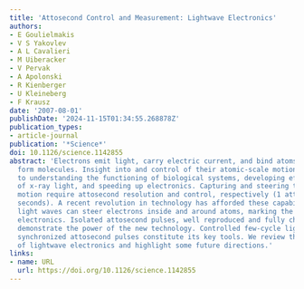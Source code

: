 ```yaml
---
title: 'Attosecond Control and Measurement: Lightwave Electronics'
authors:
- E Goulielmakis
- V S Yakovlev
- A L Cavalieri
- M Uiberacker
- V Pervak
- A Apolonski
- R Kienberger
- U Kleineberg
- F Krausz
date: '2007-08-01'
publishDate: '2024-11-15T01:34:55.268878Z'
publication_types:
- article-journal
publication: '*Science*'
doi: 10.1126/science.1142855
abstract: 'Electrons emit light, carry electric current, and bind atoms together to
  form molecules. Insight into and control of their atomic-scale motion are the key
  to understanding the functioning of biological systems, developing efficient sources
  of x-ray light, and speeding up electronics. Capturing and steering this electron
  motion require attosecond resolution and control, respectively (1 attosecond = 10?18
  seconds). A recent revolution in technology has afforded these capabilities: Controlled
  light waves can steer electrons inside and around atoms, marking the birth of lightwave
  electronics. Isolated attosecond pulses, well reproduced and fully characterized,
  demonstrate the power of the new technology. Controlled few-cycle light waves and
  synchronized attosecond pulses constitute its key tools. We review the current state
  of lightwave electronics and highlight some future directions.'
links:
- name: URL
  url: https://doi.org/10.1126/science.1142855
---
```

